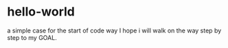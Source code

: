 # hello-world
a simple case for the start of code way
I hope i will walk on the way step by step to my GOAL.
